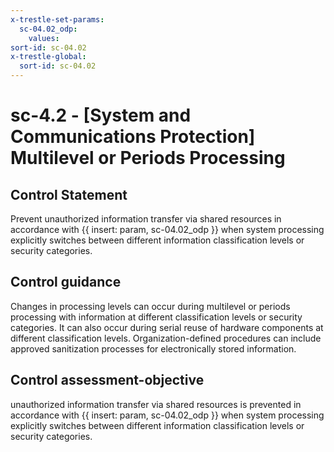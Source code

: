 ```yaml
---
x-trestle-set-params:
  sc-04.02_odp:
    values:
sort-id: sc-04.02
x-trestle-global:
  sort-id: sc-04.02
---
```


# sc-4.2 - \[System and Communications Protection\] Multilevel or Periods Processing

## Control Statement

Prevent unauthorized information transfer via shared resources in accordance with {{ insert: param, sc-04.02_odp }} when system processing explicitly switches between different information classification levels or security categories.

## Control guidance

Changes in processing levels can occur during multilevel or periods processing with information at different classification levels or security categories. It can also occur during serial reuse of hardware components at different classification levels. Organization-defined procedures can include approved sanitization processes for electronically stored information.

## Control assessment-objective

unauthorized information transfer via shared resources is prevented in accordance with {{ insert: param, sc-04.02_odp }} when system processing explicitly switches between different information classification levels or security categories.
